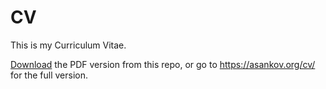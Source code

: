 # CV

This is my Curriculum Vitae.

[Download](https://github.com/asankov/cv/raw/main/cv.pdf) the PDF version from this repo, or go to <https://asankov.org/cv/> for the full version.

